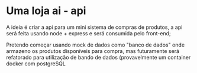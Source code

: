 # Uma loja ai - api

A ideia é criar a api para um mini sistema de compras de produtos, a api será feita usando node + express e será consumida pelo front-end;

Pretendo começar usando mock de dados como "banco de dados" onde armazeno os produtos disponíveis para compra, mas futuramente será refatorado para utilização de bando de dados (provavelmente um container docker com postgreSQL